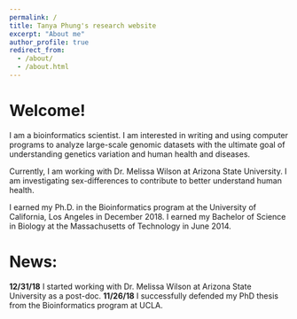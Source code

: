 ```yaml
---
permalink: /
title: Tanya Phung's research website
excerpt: "About me"
author_profile: true
redirect_from: 
  - /about/
  - /about.html
---
```


# Welcome!
I am a bioinformatics scientist. I am interested in writing and using computer programs to analyze large-scale genomic datasets with the ultimate goal of understanding genetics variation and human health and diseases.

Currently, I am working with Dr. Melissa Wilson at Arizona State University. I am investigating sex-differences to contribute to better understand human health. 

I earned my Ph.D. in the Bioinformatics program at the University of California, Los Angeles in December 2018. I earned my Bachelor of Science in Biology at the Massachusetts of Technology in June 2014.

# News:
**12/31/18** I started working with Dr. Melissa Wilson at Arizona State University as a post-doc.
**11/26/18** I successfully defended my PhD thesis from the Bioinformatics program at UCLA.
